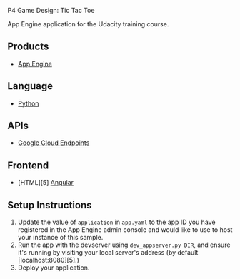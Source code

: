 P4 Game Design: Tic Tac Toe

App Engine application for the Udacity training course.

## Products
- [App Engine][1]

## Language
- [Python][2]

## APIs
- [Google Cloud Endpoints][3]

## Frontend
- [HTML][5] [Angular][1]


## Setup Instructions
1. Update the value of `application` in `app.yaml` to the app ID you
   have registered in the App Engine admin console and would like to use to host
   your instance of this sample.
1. Run the app with the devserver using `dev_appserver.py DIR`, and ensure it's running by visiting your local server's address (by default [localhost:8080][5].)
1. Deploy your application.


[1]: https://developers.google.com/appengine
[2]: https://localhost:8080/
[3]: https://developers.google.com/appengine/docs/python/endpoints/endpoints_tool
